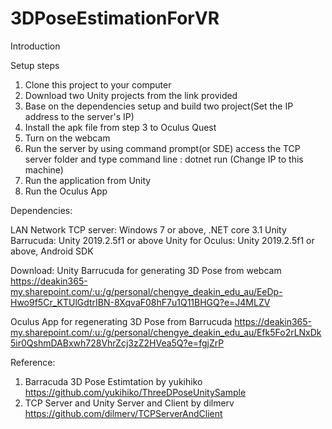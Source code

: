 # 3DPoseEstimationForVR
Introduction 


Setup steps
1. Clone this project to your computer
2. Download two Unity projects from the link provided 
3. Base on the dependencies setup and build two project(Set the IP address to the server's IP)
4. Install the apk file from step 3 to Oculus Quest 
5. Turn on the webcam
6. Run the server by using command prompt(or SDE) access the TCP server folder and type command line : dotnet run (Change IP to this        machine)
7. Run the application from Unity
8. Run the Oculus App



Dependencies:

LAN Network
TCP server: Windows 7 or above, .NET core 3.1
Unity Barrucuda:  Unity 2019.2.5f1 or above
Unity for Oculus:  Unity 2019.2.5f1 or above, Android SDK

Download:
Unity Barrucuda for generating 3D Pose from webcam https://deakin365-my.sharepoint.com/:u:/g/personal/chengye_deakin_edu_au/EeDp-Hwo9f5Cr_KTUlGdtrIBN-8XqvaF08hF7u1Q11BHGQ?e=J4MLZV

Oculus App for regenerating 3D Pose from Barrucuda https://deakin365-my.sharepoint.com/:u:/g/personal/chengye_deakin_edu_au/Efk5Fo2rLNxDk5ir0QshmDABxwh728VhrZcj3zZ2HVea5Q?e=fgjZrP

Reference:
1. Barracuda 3D Pose Estimtation by yukihiko https://github.com/yukihiko/ThreeDPoseUnitySample
2. TCP Server and Unity Server and Client by dilmerv https://github.com/dilmerv/TCPServerAndClient
